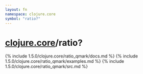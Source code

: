 ```yaml
---
layout: fn
namespace: clojure.core
symbol: "ratio?"
---
```


# [clojure.core](../)/ratio?

{% include 1.5.0/clojure.core/ratio_qmark/docs.md %}
{% include 1.5.0/clojure.core/ratio_qmark/examples.md %}
{% include 1.5.0/clojure.core/ratio_qmark/src.md %}

